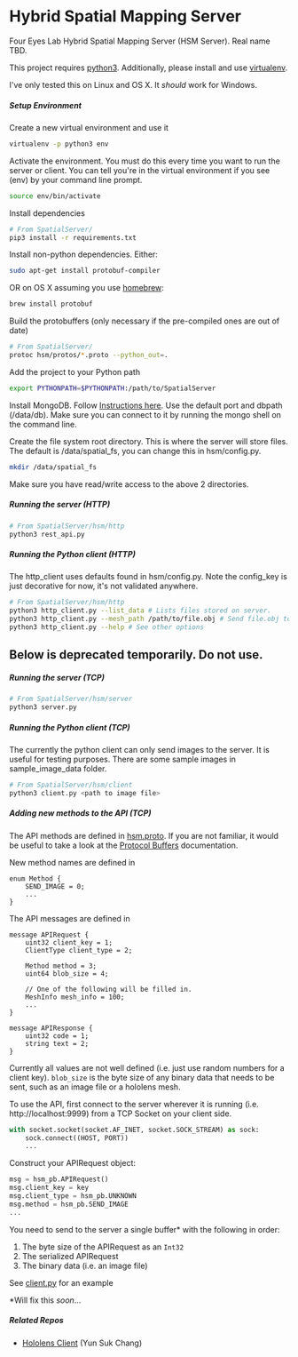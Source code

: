 # Hybrid Spatial Mapping Server
Four Eyes Lab Hybrid Spatial Mapping Server (HSM Server). Real name TBD.

This project requires [python3](https://www.python.org/downloads/).
Additionally, please install and use [virtualenv](https://virtualenv.pypa.io/en/stable/).

I've only tested this on Linux and OS X. It *should* work for Windows.



##### Setup Environment
Create a new virtual environment and use it
```bash
virtualenv -p python3 env
```

Activate the environment. You must do this every time you want to run the server or client. You can tell you're in the virtual environment if you see (env) by your command line prompt.
```bash
source env/bin/activate
```

Install dependencies
```bash
# From SpatialServer/
pip3 install -r requirements.txt
```

Install non-python dependencies. Either:
```bash
sudo apt-get install protobuf-compiler
```
OR on OS X assuming you use [homebrew](https://brew.sh/):
```bash
brew install protobuf
```

Build the protobuffers (only necessary if the pre-compiled ones are out of date)
```bash
# From SpatialServer/
protoc hsm/protos/*.proto --python_out=.
```

Add the project to your Python path
```bash
export PYTHONPATH=$PYTHONPATH:/path/to/SpatialServer
```

Install MongoDB. Follow [Instructions here](https://docs.mongodb.com/manual/installation/). Use the default port and
dbpath (/data/db).
Make sure you can connect to it by running the mongo shell on the command line.


Create the file system root directory. This is where the server will store
files. The default is /data/spatial_fs, you can change this in hsm/config.py.
```bash
mkdir /data/spatial_fs
```

Make sure you have read/write access to the above 2 directories.

##### Running the server (HTTP)
```bash
# From SpatialServer/hsm/http
python3 rest_api.py
```

##### Running the Python client (HTTP)
The http_client uses defaults found in hsm/config.py. Note the config_key is
just decorative for now, it's not validated anywhere.
```bash
# From SpatialServer/hsm/http
python3 http_client.py --list_data # Lists files stored on server.
python3 http_client.py --mesh_path /path/to/file.obj # Send file.obj to server.
python3 http_client.py --help # See other options
```

## Below is deprecated temporarily. Do not use.

##### Running the server (TCP)
```bash
# From SpatialServer/hsm/server
python3 server.py
```

##### Running the Python client (TCP)
The currently the python client can only send images to the server. It is useful for testing purposes. There are some sample images in sample_image_data folder.
```bash
# From SpatialServer/hsm/client
python3 client.py <path to image file>
```

##### Adding new methods to the API (TCP)
The API methods are defined in [hsm.proto](hsm/protos/hsm.proto). If you are not familiar, it would be useful to take a look at the [Protocol Buffers](https://developers.google.com/protocol-buffers/docs/pythontutorial) documentation.

New method names are defined in
```
enum Method {
    SEND_IMAGE = 0;
    ...
}
```

The API messages are defined in
```
message APIRequest {
    uint32 client_key = 1;
    ClientType client_type = 2;

    Method method = 3;
    uint64 blob_size = 4;

    // One of the following will be filled in.
    MeshInfo mesh_info = 100;
    ...
}

message APIResponse {
    uint32 code = 1;
    string text = 2;
}
```
Currently all values are not well defined (i.e. just use random numbers for a client key). ```blob_size``` is the byte size of any binary data that needs to be sent, such as an image file or a hololens mesh.

To use the API, first connect to the server wherever it is running (i.e. http://localhost:9999) from a TCP Socket on your client side.
```python
with socket.socket(socket.AF_INET, socket.SOCK_STREAM) as sock:
    sock.connect((HOST, PORT))
    ...
```

Construct your APIRequest object:
```python
msg = hsm_pb.APIRequest()
msg.client_key = key
msg.client_type = hsm_pb.UNKNOWN
msg.method = hsm_pb.SEND_IMAGE
...
```

You need to send to the server a single buffer* with the following in order:
1. The byte size of the APIRequest as an ```Int32```
2. The serialized APIRequest
3. The binary data (i.e. an image file)

See [client.py](hsm/client/client.py) for an example

\*Will fix this *soon*...

##### Related Repos
- [Hololens Client](https://github.ucsb.edu/ychang/HoloModeler) (Yun Suk Chang)
